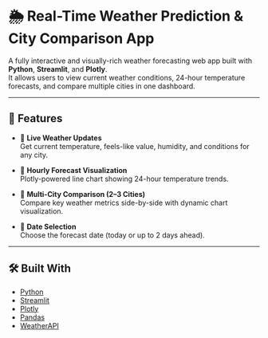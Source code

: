 # 🌦️ Real-Time Weather Prediction & City Comparison App

A fully interactive and visually-rich weather forecasting web app built with **Python**, **Streamlit**, and **Plotly**.  
It allows users to view current weather conditions, 24-hour temperature forecasts, and compare multiple cities in one dashboard.

---

## 🚀 Features

- 🔹 **Live Weather Updates**  
  Get current temperature, feels-like value, humidity, and conditions for any city.

- 🔹 **Hourly Forecast Visualization**  
  Plotly-powered line chart showing 24-hour temperature trends.

- 🔹 **Multi-City Comparison (2–3 Cities)**  
  Compare key weather metrics side-by-side with dynamic chart visualization.

- 🔹 **Date Selection**  
  Choose the forecast date (today or up to 2 days ahead).

---

## 🛠️ Built With

- [Python](https://www.python.org/)
- [Streamlit](https://streamlit.io/)
- [Plotly](https://plotly.com/python/)
- [Pandas](https://pandas.pydata.org/)
- [WeatherAPI](https://www.weatherapi.com/)

